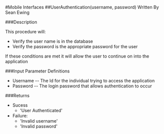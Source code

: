 #Mobile Interfaces
##UserAuthentication(username, password)
Written By Sean Ewing

###Description

This procedure will:
* Verify the user name is in the database
* Verify the password is the appropriate password for the user

If these conditions are met it will allow the user to continue on into the application

###Input Parameter Definitions

* Username -- The Id for the individual trying to access the application
* Password -- The login password that allows authentication to occur

###Returns
* Sucess
	* 'User Authenticated'
* Failure:
	* 'Invalid username'
	* 'Invalid password'